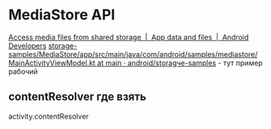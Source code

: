 # MediaStore API
[Access media files from shared storage  |  App data and files  |  Android Developers](https://developer.android.com/training/data-storage/shared/media)
[storage-samples/MediaStore/app/src/main/java/com/android/samples/mediastore/MainActivityViewModel.kt at main · android/storagчe-samples](https://github.com/android/storage-samples/blob/main/MediaStore/app/src/main/java/com/android/samples/mediastore/MainActivityViewModel.kt) - тут пример рабочий
## сontentResolver где взять
activity.contentResolver